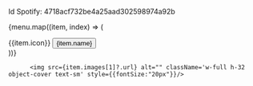 Id Spotify: 4718acf732be4a25aad302598974a92b

 {menu.map((item, index) => (
            <div className="flex gap-2">
              {<span className='text-5xl text-gray-200'>{item.icon}</span>}
              <button className='text-ColorText text-2xl font-semibold'>{item.name}</button>
            </div>
          ))}



          <img src={item.images[1]?.url} alt="" className='w-full h-32 object-cover text-sm' style={{fontSize:"20px"}}/>